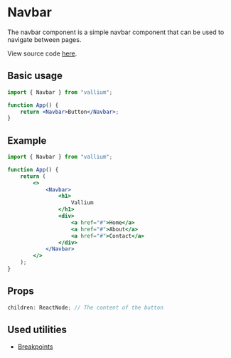 # Navbar

The navbar component is a simple navbar component that can be used to navigate between pages.

View source code [here]().

## Basic usage

```jsx
import { Navbar } from "vallium";

function App() {
	return <Navbar>Button</Navbar>;
}
```

## Example

```jsx
import { Navbar } from "vallium";

function App() {
	return (
		<>
			<Navbar>
				<h1>
					Vallium
				</h1>
				<div>
					<a href="#">Home</a>
					<a href="#">About</a>
					<a href="#">Contact</a>
				</div>
			</Navbar>
		</>
	);
}
```

<!-- ![Centered rectangle window](../images/rect_window.png) -->

## Props

```ts
children: ReactNode; // The content of the button
```

## Used utilities

- [Breakpoints]()